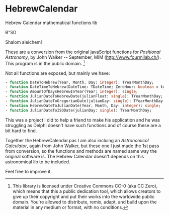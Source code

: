 # HebrewCalendar
Hebrew Calendar mathematical functions lib

B"SD

Shalom aleichem!

These are a conversion from the original javaScript functions for *Positional Astronomy*, by John Walker -- September, MIM (http://www.fourmilab.ch/).
This program is in the public domain. [^1]

Not all functions are exposed, but mainly we have:
```pascal
- function DateToHebrew(Year, Month, Day: integer): TYearMonthDay;
- function DateTimeToHebrew(DateTime: TDateTime; ZeroHour: boolean = true): TYearMonthDay;
- function AmountOfDaysHebrewInYear(Year: integer): single;
- function JulianDateToHebrewDate(julianFloat: single): TYearMonthDay;
- function JulianDateToGregorianDate(julianDay: single): TYearMonthDay;
- function HebrewDateToJulianDate(Year, Month, Day: integer): single;
- function JulianDateToISODate(julianDay: single): TYearMonthDay;
```
This was a project I did to help a friend to make his application and he was struggling as Delphi doesn't have such functions and of course these are a bit hard to find.

Together the HebrewCalendar.pas I am also incluing an *Astronomical Calculator*, again from John Walker, but these one I just made the 1st pass from conversion, so the functions and methods are named same way the original software is. The Hebrew Calendar doesn't depends on this astronomical lib to be included.

Feel free to improve it.

[^1]: This library is licensed under Creative Commons CC-0 (aka CC Zero), which means that this a public dedication tool, which allows creators to give up their copyright and put their works into the worldwide public domain. You're allowed to distribute, remix, adapt, and build upon the material in any medium or format, with no conditions.
